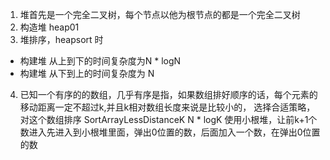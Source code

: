 1. 堆首先是一个完全二叉树，每个节点以他为根节点的都是一个完全二叉树
2. 构造堆  heap01
3. 堆排序，heapsort 时
- 构建堆 从上到下的时间复杂度为N * logN
- 构建堆 从下到上的时间复杂度为 N
4. 已知一个有序的的数组，几乎有序是指，如果数组排好顺序的话，每个元素的移动距离一定不超过k,并且k相对数组长度来说是比较小的，
选择合适策略，对这个数组排序 SortArrayLessDistanceK  N * logK
使用小根堆，让前k+1个数进入先进入到小根堆里面，弹出0位置的数，后面加入一个数，在弹出0位置的数